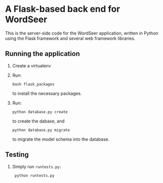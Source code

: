 # A Flask-based back end for WordSeer

This is the server-side code for the WordSeer application, written in Python
using the Flask framework and several web framework libraries.

## Running the application
1.  Create a virtualenv
2.  Run:

        bash flask_packages

    to install the necessary packages.
3.  Run:

        python database.py create

    to create the dabase, and

        python database.py migrate

    to migrate the model schema into the database.

## Testing
1. Simply run `runtests.py`:

        python runtests.py
